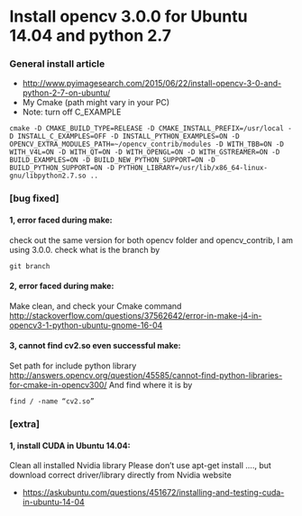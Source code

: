 # Install opencv 3.0.0 for Ubuntu 14.04 and python 2.7


### General install article
* http://www.pyimagesearch.com/2015/06/22/install-opencv-3-0-and-python-2-7-on-ubuntu/
* My Cmake (path might vary in your PC)
* Note: turn off C_EXAMPLE
```
cmake -D CMAKE_BUILD_TYPE=RELEASE -D CMAKE_INSTALL_PREFIX=/usr/local -D INSTALL_C_EXAMPLES=OFF -D INSTALL_PYTHON_EXAMPLES=ON -D OPENCV_EXTRA_MODULES_PATH=~/opencv_contrib/modules -D WITH_TBB=ON -D WITH_V4L=ON -D WITH_QT=ON -D WITH_OPENGL=ON -D WITH_GSTREAMER=ON -D BUILD_EXAMPLES=ON -D BUILD_NEW_PYTHON_SUPPORT=ON -D BUILD_PYTHON_SUPPORT=ON -D PYTHON_LIBRARY=/usr/lib/x86_64-linux-gnu/libpython2.7.so ..
```

### [bug fixed]
#### 1, error faced during make:
check out the same version for both opencv folder and opencv_contrib, I am using 3.0.0.
check what is the branch by
```
git branch
```
####  2, error faced during make:
Make clean, and check your Cmake command
http://stackoverflow.com/questions/37562642/error-in-make-j4-in-opencv3-1-python-ubuntu-gnome-16-04

#### 3, cannot find cv2.so even successful make:
Set path for include python library
http://answers.opencv.org/question/45585/cannot-find-python-libraries-for-cmake-in-opencv300/
And find where it is by
```
find / -name “cv2.so”
```


### [extra]
#### 1, install CUDA in Ubuntu 14.04:
Clean all installed Nvidia library 
Please don’t use apt-get install …., but download correct driver/library directly from Nvidia website
* https://askubuntu.com/questions/451672/installing-and-testing-cuda-in-ubuntu-14-04
